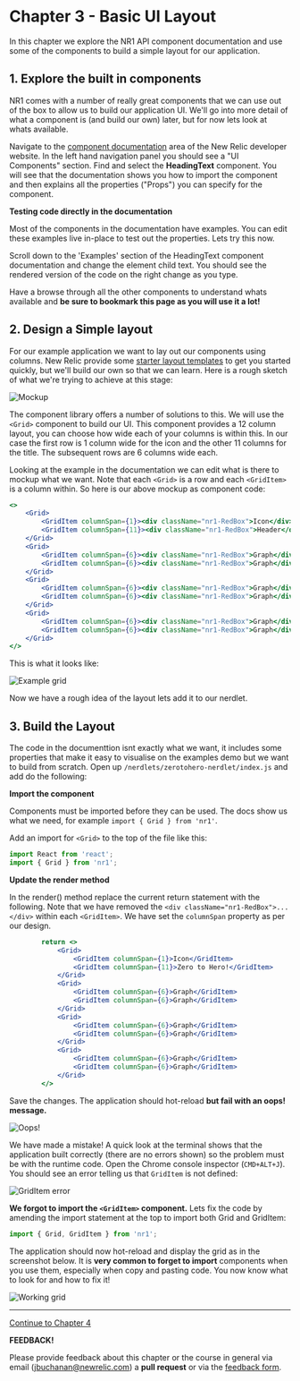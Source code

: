 # Chapter 3 - Basic UI Layout

In this chapter we explore the NR1 API component documentation and use some of the components to build a simple layout for our application.



## 1. Explore the built in components

NR1 comes with a number of really great components that we can use out of the box to allow us to build our application UI. We'll go into more detail of what a component is (and build our own) later, but for now lets look at whats available.

Navigate to the [component documentation](https://developer.newrelic.com/explore-docs/intro-to-sdk) area of the New Relic developer website. In the left hand navigation panel you should see a "UI Components" section. Find and select the **HeadingText** component. You will see that the documentation shows you how to import the component and then explains all the properties ("Props") you can specify for the component. 



**Testing code directly in the documentation**

Most of the components in the documentation have examples. You can edit these examples live in-place to test out the properties. Lets try this now.

Scroll down to the 'Examples' section of the HeadingText component documentation and change the element child text. You should see the rendered version of the code on the right change as you type.

Have a browse through all the other components to understand whats available and **be sure to bookmark this page as you will use it a lot!**



## 2. Design a Simple layout

For our example application we want to lay out our components using columns. New Relic provide some [starter layout templates](https://developer.newrelic.com/open-source/nerdpacks#Layouttemplates) to get you started quickly, but we'll build our own so that we can learn. Here is a rough sketch of what we're trying to achieve at this stage:



![Mockup](./screenshots/mockup.png)




The component library offers a number of solutions to this. We will use the `<Grid>` component to build our UI. This component provides a 12 column layout, you can choose how wide each of your columns is within this. In our case the first row is 1 column wide for the icon and the other 11 columns for the title. The subsequent rows are 6 columns wide each.

Looking at the example in the documentation we can edit what is there to mockup what we want. Note that each `<Grid>` is a row and each `<GridItem>` is a column within. So here is our above mockup as component code:

```jsx
<>
    <Grid>
        <GridItem columnSpan={1}><div className="nr1-RedBox">Icon</div></GridItem>
        <GridItem columnSpan={11}><div className="nr1-RedBox">Header</div></GridItem>
    </Grid>
    <Grid>
        <GridItem columnSpan={6}><div className="nr1-RedBox">Graph</div></GridItem>
        <GridItem columnSpan={6}><div className="nr1-RedBox">Graph</div></GridItem>
    </Grid>
    <Grid>
        <GridItem columnSpan={6}><div className="nr1-RedBox">Graph</div></GridItem>
        <GridItem columnSpan={6}><div className="nr1-RedBox">Graph</div></GridItem>
    </Grid>    
    <Grid>
        <GridItem columnSpan={6}><div className="nr1-RedBox">Graph</div></GridItem>
        <GridItem columnSpan={6}><div className="nr1-RedBox">Graph</div></GridItem>
    </Grid>
</>
```



This is what it looks like:

![Example grid](./screenshots/example-grid.png)

Now we have a rough idea of the layout lets add it to our nerdlet.



## 3. Build the Layout

The code in the documenttion isnt exactly what we want, it includes some properties that make it easy to visualise on the examples demo but we want to build from scratch. Open up `/nerdlets/zerotohero-nerdlet/index.js` and add do the following:



**Import the component**

Components must be imported before they can be used. The docs show us what we need, for example `import { Grid } from 'nr1'`. 

Add an import for `<Grid>` to the top of the file like this:

```jsx
import React from 'react';
import { Grid } from 'nr1';
```



**Update the render method**

In the render() method replace the current return statement with the following. Note that we have removed the `<div className="nr1-RedBox">...</div>` within each `<GridItem>`. We have set the `columnSpan` property as per our design.

```jsx
        return <>
            <Grid>
                <GridItem columnSpan={1}>Icon</GridItem>
                <GridItem columnSpan={11}>Zero to Hero!</GridItem>
            </Grid>
            <Grid>
                <GridItem columnSpan={6}>Graph</GridItem>
                <GridItem columnSpan={6}>Graph</GridItem>
            </Grid>
            <Grid>
                <GridItem columnSpan={6}>Graph</GridItem>
                <GridItem columnSpan={6}>Graph</GridItem>
            </Grid>    
            <Grid>
                <GridItem columnSpan={6}>Graph</GridItem>
                <GridItem columnSpan={6}>Graph</GridItem>
            </Grid>
        </>
```



Save the changes. The application should hot-reload **but fail with an oops! message.**

![Oops!](./screenshots/oops.png)

We have made a mistake! A quick look at the terminal shows that the application built correctly (there are no errors shown) so the problem must be with the runtime code. Open the Chrome console inspector (`CMD+ALT+J`). You should see an error telling us that `GridItem` is not defined:

![GridItem error](./screenshots/griditemerror.png)



**We forgot to import the `<GridItem>` component.** Lets fix the code by amending the import statement at the top to import both Grid and GridItem:

```jsx
import { Grid, GridItem } from 'nr1';
```

The application should now hot-reload and display the grid as in the screenshot below. It is **very common to forget to import** components when you use them, especially when copy and pasting code. You now know what to look for and how to fix it!

![Working grid](./screenshots/workinggrid.png)



---

[Continue to Chapter 4](../chapter-04)



**FEEDBACK!**

Please provide feedback about this chapter or the course in general via email (jbuchanan@newrelic.com) a **pull request** or via the [feedback form](https://forms.gle/STjad8z2YkdzwAWJA).